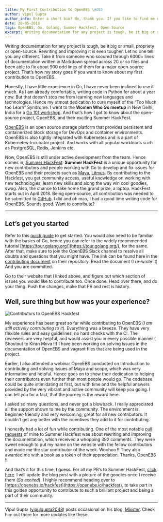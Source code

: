 ```yaml
---
title: My First Contribution to OpenEBS \#OSS
author: Vipul Gupta
author_info: Enter a short bio? No, thank you. If you like to find me or my content, then I would be at http://mixstersite.wordpress.com/
date: 28-05-2018
tags: OpenEBS, Go, Golang, Summer Hackfest, Open Source
excerpt: Writing documentation for any project is tough, be it big or small, propriety or open-source. Rewriting and improving it is even tougher. Let no one tell you any different.
---
```


Writing documentation for any project is tough, be it big or small, propriety or open-source. Rewriting and improving it is even tougher. Let no one tell you any different. Take it from someone who scoured through 6000+ lines of documentation written in Markdown spread across 20 or so files and been able to fix about 900 odd lines of them for a major open-source project. That’s how my story goes if you want to know about my first contribution to OpenEBS.

Honestly, I have little experience in Go, I have never been inclined to use it much. As I am already comfortable, writing code in Python for about a year now. But that doesn’t stop me from learning new languages and technologies. Hence my utmost dedication to cure myself of the “Too Much too Learn” Syndrome. I went to the **Women Who Go meetup** in New Delhi, India for a [Go 101 workshop](https://twitter.com/vipulgupta2048/status/977893034808434689?s=09). And that’s how I got to know about the open-source project, OpenEBS, and their exciting Summer HackFest.

[OpenEBS](https://openebs.io/) is an open source storage platform that provides persistent and containerized block storage for DevOps and container environments. OpenEBS is also tightly integrated with Kubernetes and is a part of Kubernetes-Incubator project. And works with all popular workloads such as PostgreSQL, Redis, Jenkins etc.

Now, OpenEBS is still under active development from the team. Hence comes in, [Summer HackFest](https://openebs.io/hackfest). **Summer HackFest** is a unique opportunity for new contributors and people working with Go to develop and fix issues for OpenEBS and their projects such as [Maya](https://mayaonline.io/), [Litmus](https://openebs.io/litmus). By contributing to the Hackfest, you get community access, useful knowledge on working with new technologies, learn new skills and along the way win cool goodies, swag. Also, the chance to take home the grand prize, a laptop. HackFest starts out in April 2018. Being open-source, all contribution was needed to be submitted to [GitHub](https://github.com/openebs/openebs). I did and oh man, I had a good time writing code for OpenEBS. Sounds good. Want to contribute?

---

## Let’s get you started

Refer to this [quick guide](https://github.com/search?utf8=%E2%9C%93&q=org%3Aopenebs+is%3Aissue+label%3Asummerhack+label%3Akind%2Funit-test&type=) to get started. You would also need to be familiar with the basics of Go, hence you can refer to the widely recommended tutorial [https://tour.golang.org/](https://tour.golang.org/), for the same. After that, make sure to join the OpenEBS Slack channel to resolve all doubts and questions that you might have. The link can be found here in the [contributing document](https://github.com/openebs/openebs/blob/master/CONTRIBUTING.md) on their repository. Read the document (I re-wrote it) And you are committed.

Go to their website that I linked above, and figure out which section of issues you would like to contribute too. Once done. Head over there, and do your thing. Push the changes, make that PR and rest is history.

## Well, sure thing but how was your experience?

![Contributors to OpenEBS Hackfest](/images/blog/hackfest-contributors.png)

My experience has been great so far while contributing to OpenEBS (_I am still actively contributing to it_). Everything was a breeze. They have very flexible rules and easy guidelines, no hard checks with the CI. The reviewers are very helpful, and would assist you in every possible manner ( Shoutout to Kiran Mova !!) I have been working on solving issues in the documentation of OpenEBS and vagrant files that are being used in the project.

Earlier, I also attended a webinar OpenEBS conducted on Introduction to contributing and solving issues of Maya and scope, which was very informative and helpful. Hence goes on to show their dedication to helping their contributors even further then most people would go. The codebase could be quite intimidating at first, but with time and the helpful answers provided by the very vibrant and active community will keep you going. I can tell you for a fact, that the journey is the reward here.

I asked so many questions, and never got a blowback. I really appreciated all the support shown to me by the community. The environment is beginner-friendly and very welcoming, great for all new contributors. It couldn’t get any better with the incentives they add to it for contributing.

I honestly had a lot of fun while contributing. One of the most notable [pull requests](https://github.com/openebs/openebs/pull/1511) of mine to Summer Hackfest was about rewriting and improving the documentation, which received a whopping 392 comments. They were sweet enough to put my name on the website with the fellow contributors and made me the star contributor of the week. Woohoo !! They also awarded me with a book as a token of their appreciation. Thanks, OpenEBS !!

And that’s it for this time, I guess. For all my PR’s to Summer HackFest, [click here](https://github.com/search?utf8=%E2%9C%93&q=org%3Aopenebs+is%3Apr++label%3Asummerhack++author%3Avipulgupta2048+is%3Amerged&type=Issues). I will update the blog post with a picture of the goodies once I receive them (_So excited_). I highly recommend heading over to [https://openebs.io/hackfest](https://openebs.io/hackfest), to take part in this golden opportunity to contribute to such a brilliant project and being a part of their community.

---

Vipul Gupta ([vipulgupta2048](http://www.letmegooglethat.com/?q=vipulgupta2048)) posts occasional on his blog, [Mixster](http://www.mixstersite.wordpress.com/). Check him out there for more updates like these.
